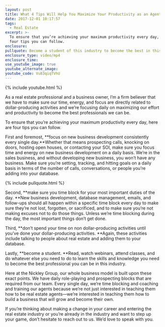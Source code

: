```yaml
---
layout: post
title: What 4 Tips Will Help You Maximize Your Productivity as an Agent?
date: 2017-12-01 10:17:57
tags:
  - Real Estate
excerpt: >-
  To ensure that you’re achieving your maximum productivity every day, here are
  four tips you can follow.
enclosure:
pullquote: Become a student of this industry to become the best in this industry.
enclosure_type: video/mp4
enclosure_time:
use_youtube_image: true
youtube_alternate_image:
youtube_code: Vu83qiqTVhU
---
```



{% include youtube.html %}

As a real estate professional and a business owner, I’m a firm believer that we have to make sure our time, energy, and focus are directly related to dollar-producing activities and we’re focusing daily on maximizing our effort and productivity to become the best professionals we can be.

To ensure that you’re achieving your maximum productivity every day, here are four tips you can follow.

First and foremost, **focus on new business development consistently every single day.**Whether that means prospecting calls, knocking on doors, hosting open houses, or contacting your SOI, make sure you focus time and energy on new business development on a daily basis. We’re in the sales business, and without developing new business, you won’t have any business. Make sure you’re setting, tracking, and hitting goals on a daily basis in terms of the number of calls, conversations, or people you’re adding into your database.

{% include pullquote.html %}

Second, **make sure you time block for your most important duties of the day.&nbsp;**New business development, database management, emails, and follow-ups should all happen within a specific time block every day to make sure they’re not lost, forgotten, or sacrificed, and to make sure you’re not making excuses not to do those things. Unless we’re time blocking during the day, the most important things don’t get done.

Third, **don’t spend your time on non dollar-producing activities until you’ve done your dollar-producing activities.&nbsp;**Again, these activities include talking to people about real estate and adding them to your database.

Lastly, **become a student.&nbsp;**Read, watch webinars, attend classes, and do whatever else you need to do to learn the skills and knowledge you need to become the best professional you can be in this industry.

Here at the Nickley Group, our whole business model is built upon these exact points. We have daily role-playing and prospecting blocks that are required from our team. Every single day, we’re time blocking and coaching and training our agents because we’re not just interested in teaching them how to be real estate agents—we’re interested in teaching them how to build a business that will grow and become their own.

If you’re thinking about making a change in your career and entering the real estate industry or you’re already in the industry and want to step up your game, don’t hesitate to reach out to us. We’d love to speak with you.